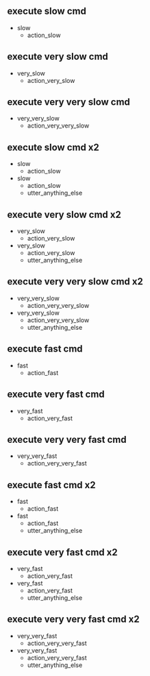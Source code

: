 ## execute slow cmd
* slow
    - action_slow
 
## execute very slow cmd
* very_slow
    - action_very_slow

## execute very very slow cmd
* very_very_slow
    - action_very_very_slow

## execute slow cmd x2
* slow
    - action_slow
* slow
    - action_slow
    - utter_anything_else
 
## execute very slow cmd x2
* very_slow
    - action_very_slow
 * very_slow
    - action_very_slow
    - utter_anything_else

## execute very very slow cmd x2
* very_very_slow
    - action_very_very_slow
* very_very_slow
    - action_very_very_slow
    - utter_anything_else

## execute fast cmd
* fast
    - action_fast
 
## execute very fast cmd
* very_fast
    - action_very_fast

## execute very very fast cmd
* very_very_fast
    - action_very_very_fast

## execute fast cmd x2
* fast
    - action_fast
* fast
    - action_fast
    - utter_anything_else
 
## execute very fast cmd x2
* very_fast
    - action_very_fast
 * very_fast
    - action_very_fast
    - utter_anything_else

## execute very very fast cmd x2
* very_very_fast
    - action_very_very_fast
* very_very_fast
    - action_very_very_fast
    - utter_anything_else